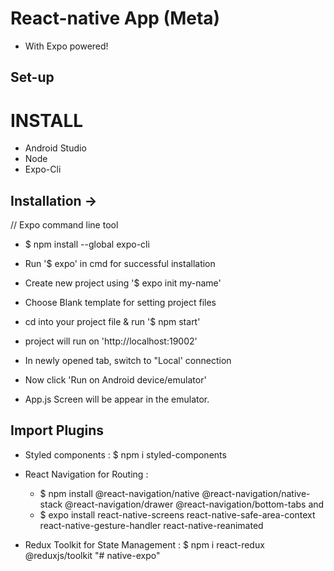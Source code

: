 # React-native App (Meta)

- With Expo powered!

## Set-up

# INSTALL

- Android Studio
- Node
- Expo-Cli

## Installation ->

// Expo command line tool

- $ npm install --global expo-cli

- Run '$ expo' in cmd for successful installation

- Create new project using '$ expo init my-name'

- Choose Blank template for setting project files

- cd into your project file & run '$ npm start'

- project will run on 'http://localhost:19002'

- In newly opened tab, switch to "Local' connection

- Now click 'Run on Android device/emulator'

- App.js Screen will be appear in the emulator.

## Import Plugins

- Styled components : $ npm i styled-components

- React Navigation for Routing :

  - $ npm install @react-navigation/native @react-navigation/native-stack @react-navigation/drawer @react-navigation/bottom-tabs and
  - $ expo install react-native-screens react-native-safe-area-context react-native-gesture-handler react-native-reanimated

- Redux Toolkit for State Management : $ npm i react-redux @reduxjs/toolkit
"# native-expo" 
